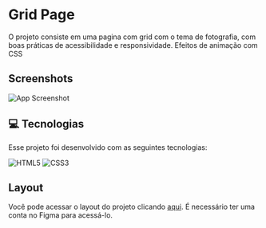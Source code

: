 # Grid Page

O projeto consiste em uma pagina com grid com o tema de fotografia, com boas práticas de acessibilidade e responsividade. Efeitos de animação com CSS
## Screenshots
![App Screenshot](https://i.imgur.com/tnIj2gC.png)


## 💻 Tecnologias

Esse projeto foi desenvolvido com as seguintes tecnologias:

![HTML5](https://img.shields.io/badge/html5-%23E34F26.svg?style=for-the-badge&logo=html5&logoColor=white) 	![CSS3](https://img.shields.io/badge/css3-%231572B6.svg?style=for-the-badge&logo=css3&logoColor=white) 

## Layout

 Você pode acessar o layout do projeto clicando [aqui](https://www.figma.com/community/file/1256354844988182987). É necessário ter uma conta no Figma para acessá-lo.

